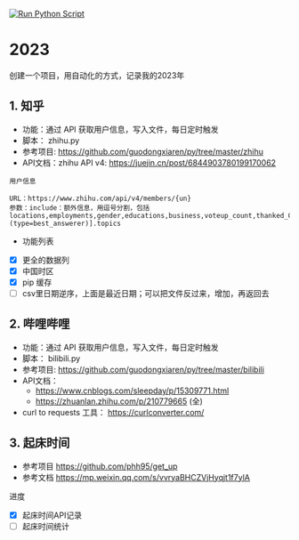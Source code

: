 [![Run Python Script](https://github.com/lmmsoft/2023/actions/workflows/main.yml/badge.svg)](https://github.com/lmmsoft/2023/actions/workflows/main.yml)

# 2023
创建一个项目，用自动化的方式，记录我的2023年

## 1. 知乎
- 功能：通过 API 获取用户信息，写入文件，每日定时触发
- 脚本： zhihu.py
- 参考项目: https://github.com/guodongxiaren/py/tree/master/zhihu
- API文档：zhihu API v4: https://juejin.cn/post/6844903780199170062

```
用户信息
    
URL：https://www.zhihu.com/api/v4/members/{un}
参数：include：额外信息，用逗号分割，包括
locations,employments,gender,educations,business,voteup_count,thanked_Count,follower_count,following_count,cover_url,following_topic_count,following_question_count,following_favlists_count,following_columns_count,avatar_hue,answer_count,articles_count,pins_count,question_count,columns_count,commercial_question_count,favorite_count,favorited_count,logs_count,included_answers_count,included_articles_count,included_text,message_thread_token,account_status,is_active,is_bind_phone,is_force_renamed,is_bind_sina,is_privacy_protected,sina_weibo_url,sina_weibo_name,show_sina_weibo,is_blocking,is_blocked,is_following,is_followed,is_org_createpin_white_user,mutual_followees_count,vote_to_count,vote_from_count,thank_to_count,thank_from_count,thanked_count,description,hosted_live_count,participated_live_count,allow_message,industry_category,org_name,org_homepage,badge[?(type=best_answerer)].topics
```
- 功能列表
- [x] 更全的数据列
- [x] 中国时区
- [x] pip 缓存
- [ ] csv里日期逆序，上面是最近日期；可以把文件反过来，增加，再返回去

## 2. 哔哩哔哩
- 功能：通过 API 获取用户信息，写入文件，每日定时触发
- 脚本： bilibili.py
- 参考项目: https://github.com/guodongxiaren/py/tree/master/bilibili
- API文档：
  - https://www.cnblogs.com/sleepday/p/15309771.html
  - https://zhuanlan.zhihu.com/p/210779665 (全)
- curl to requests 工具： https://curlconverter.com/

## 3. 起床时间
- 参考项目 https://github.com/phh95/get_up
- 参考文档 https://mp.weixin.qq.com/s/vvryaBHCZVjHyqjt1f7ylA

进度
- [x] 起床时间API记录
- [ ] 起床时间统计
